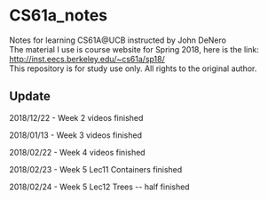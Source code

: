 # CS61a_notes
Notes for learning CS61A@UCB instructed by John DeNero<br>
The material I use is course website for Spring 2018, here is the link: http://inst.eecs.berkeley.edu/~cs61a/sp18/<br>
This repository is for study use only. All rights to the original author.

## Update
2018/12/22 - Week 2 videos finished

2018/01/13 - Week 3 videos finished 

2018/02/22 - Week 4 videos finished

2018/02/23 - Week 5 Lec11 Containers finished

2018/02/24 - Week 5 Lec12 Trees -- half finished
